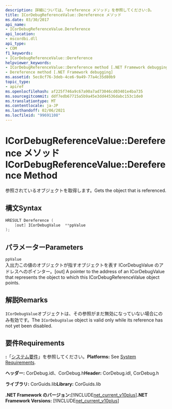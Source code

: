 ```yaml
---
description: 詳細については、「ereference メソッド」を参照してください:D。
title: ICorDebugReferenceValue::Dereference メソッド
ms.date: 03/30/2017
api_name:
- ICorDebugReferenceValue.Dereference
api_location:
- mscordbi.dll
api_type:
- COM
f1_keywords:
- ICorDebugReferenceValue::Dereference
helpviewer_keywords:
- ICorDebugReferenceValue::Dereference method [.NET Framework debugging]
- Dereference method [.NET Framework debugging]
ms.assetid: 5ec8cf76-3deb-4ce6-9a49-77a4c35d80b9
topic_type:
- apiref
ms.openlocfilehash: af225f746a9c67a90a7ad73046cd03401e4ba735
ms.sourcegitcommit: ddf7edb67715a5b9a45e3dd44536dabc153c1de0
ms.translationtype: MT
ms.contentlocale: ja-JP
ms.lasthandoff: 02/06/2021
ms.locfileid: "99691108"
---
```

# <a name="icordebugreferencevaluedereference-method"></a><span data-ttu-id="c9085-103">ICorDebugReferenceValue::Dereference メソッド</span><span class="sxs-lookup"><span data-stu-id="c9085-103">ICorDebugReferenceValue::Dereference Method</span></span>

<span data-ttu-id="c9085-104">参照されているオブジェクトを取得します。</span><span class="sxs-lookup"><span data-stu-id="c9085-104">Gets the object that is referenced.</span></span>  
  
## <a name="syntax"></a><span data-ttu-id="c9085-105">構文</span><span class="sxs-lookup"><span data-stu-id="c9085-105">Syntax</span></span>  
  
```cpp  
HRESULT Dereference (  
    [out] ICorDebugValue  **ppValue  
);  
```  
  
## <a name="parameters"></a><span data-ttu-id="c9085-106">パラメーター</span><span class="sxs-lookup"><span data-stu-id="c9085-106">Parameters</span></span>  

 `ppValue`  
 <span data-ttu-id="c9085-107">入出力この値のオブジェクトが指すオブジェクトを表す ICorDebugValue のアドレスへのポインター。</span><span class="sxs-lookup"><span data-stu-id="c9085-107">[out] A pointer to the address of an ICorDebugValue that represents the object to which this ICorDebugReferenceValue object points.</span></span>  
  
## <a name="remarks"></a><span data-ttu-id="c9085-108">解説</span><span class="sxs-lookup"><span data-stu-id="c9085-108">Remarks</span></span>  

 <span data-ttu-id="c9085-109">`ICorDebugValue`オブジェクトは、その参照がまだ無効になっていない場合にのみ有効です。</span><span class="sxs-lookup"><span data-stu-id="c9085-109">The `ICorDebugValue` object is valid only while its reference has not yet been disabled.</span></span>  
  
## <a name="requirements"></a><span data-ttu-id="c9085-110">要件</span><span class="sxs-lookup"><span data-stu-id="c9085-110">Requirements</span></span>  

 <span data-ttu-id="c9085-111">**:**「[システム要件](../../get-started/system-requirements.md)」を参照してください。</span><span class="sxs-lookup"><span data-stu-id="c9085-111">**Platforms:** See [System Requirements](../../get-started/system-requirements.md).</span></span>  
  
 <span data-ttu-id="c9085-112">**ヘッダー:** CorDebug.idl、CorDebug.h</span><span class="sxs-lookup"><span data-stu-id="c9085-112">**Header:** CorDebug.idl, CorDebug.h</span></span>  
  
 <span data-ttu-id="c9085-113">**ライブラリ:** CorGuids.lib</span><span class="sxs-lookup"><span data-stu-id="c9085-113">**Library:** CorGuids.lib</span></span>  
  
 <span data-ttu-id="c9085-114">**.NET Framework のバージョン:**[!INCLUDE[net_current_v10plus](../../../../includes/net-current-v10plus-md.md)]</span><span class="sxs-lookup"><span data-stu-id="c9085-114">**.NET Framework Versions:** [!INCLUDE[net_current_v10plus](../../../../includes/net-current-v10plus-md.md)]</span></span>
